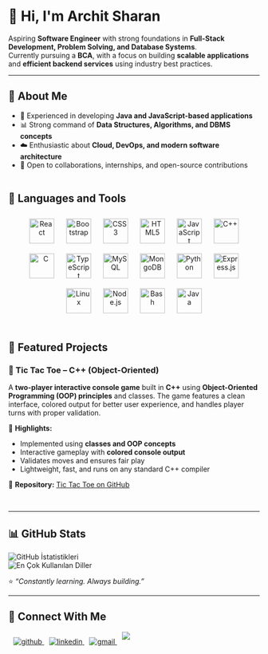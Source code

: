 # 👋 Hi, I'm Archit Sharan   

Aspiring **Software Engineer** with strong foundations in **Full-Stack Development, Problem Solving, and Database Systems**.  
Currently pursuing a **BCA**, with a focus on building **scalable applications** and **efficient backend services** using industry best practices.  

---

## 🚀 About Me

- 💼 Experienced in developing **Java and JavaScript-based applications**  
- 📊 Strong command of **Data Structures, Algorithms, and DBMS concepts**  
- ☁️ Enthusiastic about **Cloud, DevOps, and modern software architecture**  
- 🤝 Open to collaborations, internships, and open-source contributions<br></br>  


## 🔧 Languages and Tools

<div align="center">  
<a href="https://reactjs.org/" target="_blank"><img style="margin: 10px" src="https://profilinator.rishav.dev/skills-assets/react-original-wordmark.svg" alt="React" height="50" /></a>  
<a href="https://getbootstrap.com/docs/3.4/javascript/" target="_blank"><img style="margin: 10px" src="https://profilinator.rishav.dev/skills-assets/bootstrap-plain.svg" alt="Bootstrap" height="50" /></a>  
<a href="https://www.w3schools.com/css/" target="_blank"><img style="margin: 10px" src="https://profilinator.rishav.dev/skills-assets/css3-original-wordmark.svg" alt="CSS3" height="50" /></a>  
<a href="https://en.wikipedia.org/wiki/HTML5" target="_blank"><img style="margin: 10px" src="https://profilinator.rishav.dev/skills-assets/html5-original-wordmark.svg" alt="HTML5" height="50" /></a>  
<a href="https://www.javascript.com/" target="_blank"><img style="margin: 10px" src="https://profilinator.rishav.dev/skills-assets/javascript-original.svg" alt="JavaScript" height="50" /></a>  
<a href="https://www.cplusplus.com/" target="_blank"><img style="margin: 10px" src="https://profilinator.rishav.dev/skills-assets/cplusplus-original.svg" alt="C++" height="50" /></a>  
<a href="https://www.cprogramming.com/" target="_blank"><img style="margin: 10px" src="https://profilinator.rishav.dev/skills-assets/c-original.svg" alt="C" height="50" /></a>  
<a href="https://www.typescriptlang.org/" target="_blank"><img style="margin: 10px" src="https://profilinator.rishav.dev/skills-assets/typescript-original.svg" alt="TypeScript" height="50" /></a>  
<a href="https://www.mysql.com/" target="_blank"><img style="margin: 10px" src="https://profilinator.rishav.dev/skills-assets/mysql-original-wordmark.svg" alt="MySQL" height="50" /></a>  
<a href="https://www.mongodb.com/" target="_blank"><img style="margin: 10px" src="https://profilinator.rishav.dev/skills-assets/mongodb-original-wordmark.svg" alt="MongoDB" height="50" /></a>  
<a href="https://www.python.org/" target="_blank"><img style="margin: 10px" src="https://profilinator.rishav.dev/skills-assets/python-original.svg" alt="Python" height="50" /></a>  
<a href="https://expressjs.com/" target="_blank"><img style="margin: 10px" src="https://profilinator.rishav.dev/skills-assets/express-original-wordmark.svg" alt="Express.js" height="50" /></a>  
<a href="https://www.linux.org/" target="_blank"><img style="margin: 10px" src="https://profilinator.rishav.dev/skills-assets/linux-original.svg" alt="Linux" height="50" /></a>  
<a href="https://nodejs.org/" target="_blank"><img style="margin: 10px" src="https://profilinator.rishav.dev/skills-assets/nodejs-original-wordmark.svg" alt="Node.js" height="50" /></a>  
<a href="https://www.gnu.org/software/bash/" target="_blank"><img style="margin: 10px" src="https://profilinator.rishav.dev/skills-assets/gnu_bash-icon.svg" alt="Bash" height="50" /></a>  
<a href="https://www.java.com/" target="_blank"><img style="margin: 10px" src="https://profilinator.rishav.dev/skills-assets/java-original-wordmark.svg" alt="Java" height="50" /></a>  
</div><br>

## 📌 Featured Projects  

### 🔹 Tic Tac Toe – C++ (Object-Oriented)  
A **two-player interactive console game** built in **C++** using **Object-Oriented Programming (OOP) principles** and classes. The game features a clean interface, colored output for better user experience, and handles player turns with proper validation.  

🔑 **Highlights:**  
- Implemented using **classes and OOP concepts**  
- Interactive gameplay with **colored console output**  
- Validates moves and ensures fair play  
- Lightweight, fast, and runs on any standard C++ compiler  

📂 **Repository:** [Tic Tac Toe on GitHub](https://github.com/architsharan/tic-tac-toe)

<br>

---

## 📊 GitHub Stats

<img src="https://github-readme-stats.vercel.app/api?username=architsharan&show_icons=true&count_private=true&theme=default" alt="GitHub İstatistikleri" />
<br>
<img src="https://github-readme-stats.vercel.app/api/top-langs/?username=architsharan&layout=compact&theme=default" alt="En Çok Kullanılan Diller" />
<br>

⭐️ *“Constantly learning. Always building.”* 

---

## 🔗 Connect With Me  

<a href="https://github.com/architsharan" target="_blank">
<img src=https://img.shields.io/badge/github-%2324292e.svg?&style=for-the-badge&logo=github&logoColor=white alt=github style="margin-bottom: 5px; margin-left: 10px;" />
</a>
<a href="https://linkedin.com/in/archit-sharan-3a4062361" target="_blank">
<img src=https://img.shields.io/badge/linkedin-%231E77B5.svg?&style=for-the-badge&logo=linkedin&logoColor=white alt=linkedin style="margin-bottom: 5px;margin-left: 10px;" />
<a href="mailto:architsharan18@gmail.com" target="_blank">
<img src="https://img.shields.io/badge/gmail-%2300acee.svg?color=EA4335&amp;style=for-the-badge&amp;logo=gmail&amp;logoColor=white" alt="gmail" style="margin-bottom: 5px; margin-left: 10px;">
<img src=https://komarev.com/ghpvc/?username=architsharan&&style=flat-square style="margin-bottom: 9px; margin-left: 10px;">
</a>
<br/>
